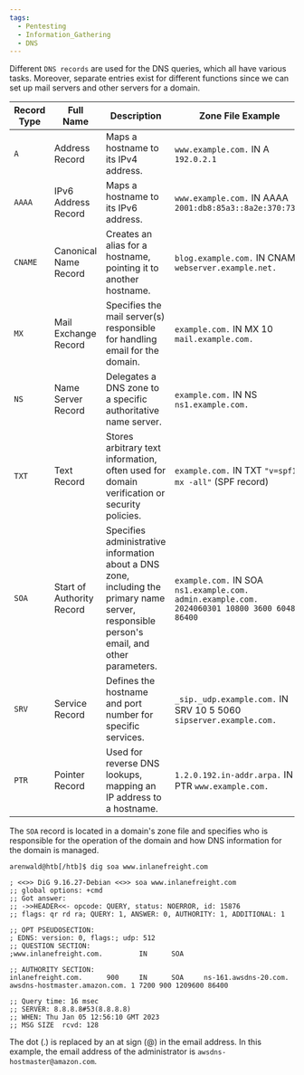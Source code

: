 ```yaml
---
tags:
  - Pentesting
  - Information_Gathering
  - DNS
---
```

Different `DNS records` are used for the DNS queries, which all have various tasks. Moreover, separate entries exist for different functions since we can set up mail servers and other servers for a domain.

| Record Type | Full Name                 | Description                                                                                                                                 | Zone File Example                                                                              |
| ----------- | ------------------------- | ------------------------------------------------------------------------------------------------------------------------------------------- | ---------------------------------------------------------------------------------------------- |
| `A`         | Address Record            | Maps a hostname to its IPv4 address.                                                                                                        | `www.example.com.` IN A `192.0.2.1`                                                            |
| `AAAA`      | IPv6 Address Record       | Maps a hostname to its IPv6 address.                                                                                                        | `www.example.com.` IN AAAA `2001:db8:85a3::8a2e:370:7334`                                      |
| `CNAME`     | Canonical Name Record     | Creates an alias for a hostname, pointing it to another hostname.                                                                           | `blog.example.com.` IN CNAME `webserver.example.net.`                                          |
| `MX`        | Mail Exchange Record      | Specifies the mail server(s) responsible for handling email for the domain.                                                                 | `example.com.` IN MX 10 `mail.example.com.`                                                    |
| `NS`        | Name Server Record        | Delegates a DNS zone to a specific authoritative name server.                                                                               | `example.com.` IN NS `ns1.example.com.`                                                        |
| `TXT`       | Text Record               | Stores arbitrary text information, often used for domain verification or security policies.                                                 | `example.com.` IN TXT `"v=spf1 mx -all"` (SPF record)                                          |
| `SOA`       | Start of Authority Record | Specifies administrative information about a DNS zone, including the primary name server, responsible person's email, and other parameters. | `example.com.` IN SOA `ns1.example.com. admin.example.com. 2024060301 10800 3600 604800 86400` |
| `SRV`       | Service Record            | Defines the hostname and port number for specific services.                                                                                 | `_sip._udp.example.com.` IN SRV 10 5 5060 `sipserver.example.com.`                             |
| `PTR`       | Pointer Record            | Used for reverse DNS lookups, mapping an IP address to a hostname.                                                                          | `1.2.0.192.in-addr.arpa.` IN PTR `www.example.com.`                                            |

The `SOA` record is located in a domain's zone file and specifies who is responsible for the operation of the domain and how DNS information for the domain is managed.

```shell-session
arenwald@htb[/htb]$ dig soa www.inlanefreight.com

; <<>> DiG 9.16.27-Debian <<>> soa www.inlanefreight.com
;; global options: +cmd
;; Got answer:
;; ->>HEADER<<- opcode: QUERY, status: NOERROR, id: 15876
;; flags: qr rd ra; QUERY: 1, ANSWER: 0, AUTHORITY: 1, ADDITIONAL: 1

;; OPT PSEUDOSECTION:
; EDNS: version: 0, flags:; udp: 512
;; QUESTION SECTION:
;www.inlanefreight.com.         IN      SOA

;; AUTHORITY SECTION:
inlanefreight.com.      900     IN      SOA     ns-161.awsdns-20.com. awsdns-hostmaster.amazon.com. 1 7200 900 1209600 86400

;; Query time: 16 msec
;; SERVER: 8.8.8.8#53(8.8.8.8)
;; WHEN: Thu Jan 05 12:56:10 GMT 2023
;; MSG SIZE  rcvd: 128
```

The dot (.) is replaced by an at sign (@) in the email address. In this example, the email address of the administrator is `awsdns-hostmaster@amazon.com`.